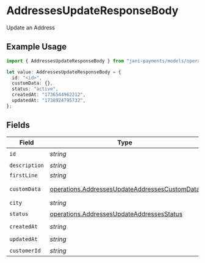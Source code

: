# AddressesUpdateResponseBody

Update an Address

## Example Usage

```typescript
import { AddressesUpdateResponseBody } from "jani-payments/models/operations";

let value: AddressesUpdateResponseBody = {
  id: "<id>",
  customData: {},
  status: "active",
  createdAt: "1736544962212",
  updatedAt: "1738924795732",
};
```

## Fields

| Field                                                                                                          | Type                                                                                                           | Required                                                                                                       | Description                                                                                                    |
| -------------------------------------------------------------------------------------------------------------- | -------------------------------------------------------------------------------------------------------------- | -------------------------------------------------------------------------------------------------------------- | -------------------------------------------------------------------------------------------------------------- |
| `id`                                                                                                           | *string*                                                                                                       | :heavy_check_mark:                                                                                             | N/A                                                                                                            |
| `description`                                                                                                  | *string*                                                                                                       | :heavy_minus_sign:                                                                                             | N/A                                                                                                            |
| `firstLine`                                                                                                    | *string*                                                                                                       | :heavy_minus_sign:                                                                                             | N/A                                                                                                            |
| `customData`                                                                                                   | [operations.AddressesUpdateAddressesCustomData](../../models/operations/addressesupdateaddressescustomdata.md) | :heavy_check_mark:                                                                                             | Any valid JSON value                                                                                           |
| `city`                                                                                                         | *string*                                                                                                       | :heavy_minus_sign:                                                                                             | N/A                                                                                                            |
| `status`                                                                                                       | [operations.AddressesUpdateAddressesStatus](../../models/operations/addressesupdateaddressesstatus.md)         | :heavy_check_mark:                                                                                             | N/A                                                                                                            |
| `createdAt`                                                                                                    | *string*                                                                                                       | :heavy_check_mark:                                                                                             | N/A                                                                                                            |
| `updatedAt`                                                                                                    | *string*                                                                                                       | :heavy_check_mark:                                                                                             | N/A                                                                                                            |
| `customerId`                                                                                                   | *string*                                                                                                       | :heavy_minus_sign:                                                                                             | N/A                                                                                                            |